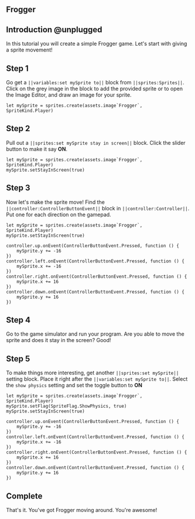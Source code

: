 ## Frogger

## Introduction @unplugged

In this tutorial you will create a simple Frogger game.
Let's start with giving a sprite movement!

## Step 1

 Go get a ``||variables:set mySprite to||`` block from ``||sprites:Sprites||``.
 Click on the grey image in the block to add the provided sprite or to open the Image Editor, and draw an image
 for your sprite.

 ```blocks
 let mySprite = sprites.create(assets.image`Frogger`, SpriteKind.Player)
 ```

## Step 2

Pull out a ``||sprites:set mySprite stay in screen||`` block. Click the slider button to make it say **ON**.

```blocks
let mySprite = sprites.create(assets.image`Frogger`, SpriteKind.Player)
mySprite.setStayInScreen(true)
```

## Step 3

Now let's make the sprite move! Find the ``||controller:ControllerButtonEvent||`` block
in ``||controller:Controller||``. Put one for each direction on the gamepad.

```blocks
let mySprite = sprites.create(assets.image`Frogger`, SpriteKind.Player)
mySprite.setStayInScreen(true)

controller.up.onEvent(ControllerButtonEvent.Pressed, function () {
    mySprite.y += -16
})
controller.left.onEvent(ControllerButtonEvent.Pressed, function () {
    mySprite.x += -16
})
controller.right.onEvent(ControllerButtonEvent.Pressed, function () {
    mySprite.x += 16
})
controller.down.onEvent(ControllerButtonEvent.Pressed, function () {
    mySprite.y += 16
})
```

## Step 4

Go to the game simulator and run your program. Are you able to move the sprite 
and does it stay in the screen? Good!

## Step 5

To make things more interesting, get another ``||sprites:set mySprite||`` setting block.
Place it right after the ``||variables:set mySprite to||``. Select the ``show physics`` setting
and set the toggle button to **ON**

```blocks
let mySprite = sprites.create(assets.image`Frogger`, SpriteKind.Player)
mySprite.setFlag(SpriteFlag.ShowPhysics, true)
mySprite.setStayInScreen(true)

controller.up.onEvent(ControllerButtonEvent.Pressed, function () {
    mySprite.y += -16
})
controller.left.onEvent(ControllerButtonEvent.Pressed, function () {
    mySprite.x += -16
})
controller.right.onEvent(ControllerButtonEvent.Pressed, function () {
    mySprite.x += 16
})
controller.down.onEvent(ControllerButtonEvent.Pressed, function () {
    mySprite.y += 16
})
```

## Complete

That's it. You've got Frogger moving around. You're awesome!
